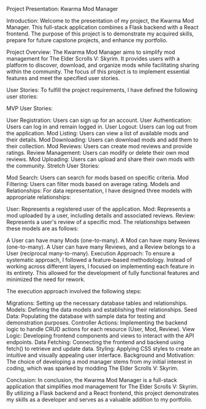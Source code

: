 
Project Presentation: Kwarma Mod Manager

Introduction:
Welcome to the presentation of my project, the Kwarma Mod Manager. This full-stack application combines a Flask backend with a React frontend. The purpose of this project is to demonstrate my acquired skills, prepare for future capstone projects, and enhance my portfolio.

Project Overview:
The Kwarma Mod Manager aims to simplify mod management for The Elder Scrolls V: Skyrim. It provides users with a platform to discover, download, and organize mods while facilitating sharing within the community. The focus of this project is to implement essential features and meet the specified user stories.

User Stories:
To fulfill the project requirements, I have defined the following user stories:

MVP User Stories:

User Registration: Users can sign up for an account.
User Authentication: Users can log in and remain logged in.
User Logout: Users can log out from the application.
Mod Listing: Users can view a list of available mods and their details.
Mod Downloading: Users can download mods and add them to their collection.
Mod Reviews: Users can create mod reviews and provide ratings.
Review Management: Users can modify or delete their own mod reviews.
Mod Uploading: Users can upload and share their own mods with the community.
Stretch User Stories:

Mod Search: Users can search for mods based on specific criteria.
Mod Filtering: Users can filter mods based on average rating.
Models and Relationships:
For data representation, I have designed three models with appropriate relationships:

User: Represents a registered user of the application.
Mod: Represents a mod uploaded by a user, including details and associated reviews.
Review: Represents a user's review of a specific mod.
The relationships between these models are as follows:

A User can have many Mods (one-to-many).
A Mod can have many Reviews (one-to-many).
A User can have many Reviews, and a Review belongs to a User (reciprocal many-to-many).
Execution Approach:
To ensure a systematic approach, I followed a feature-based methodology. Instead of working across different layers, I focused on implementing each feature in its entirety. This allowed for the development of fully functional features and minimized the need for rework.

The execution approach involved the following steps:

Migrations: Setting up the necessary database tables and relationships.
Models: Defining the data models and establishing their relationships.
Seed Data: Populating the database with sample data for testing and demonstration purposes.
Controller Actions: Implementing the backend logic to handle CRUD actions for each resource (User, Mod, Review).
View Logic: Developing frontend components and views to interact with the API endpoints.
Data Fetching: Connecting the frontend and backend using fetch() to retrieve and update data.
Styling: Applying CSS styles to create an intuitive and visually appealing user interface.
Background and Motivation:
The choice of developing a mod manager stems from my initial interest in coding, which was sparked by modding The Elder Scrolls V: Skyrim.

Conclusion:
In conclusion, the Kwarma Mod Manager is a full-stack application that simplifies mod management for The Elder Scrolls V: Skyrim. By utilizing a Flask backend and a React frontend, this project demonstrates my skills as a developer and serves as a valuable addition to my portfolio.
